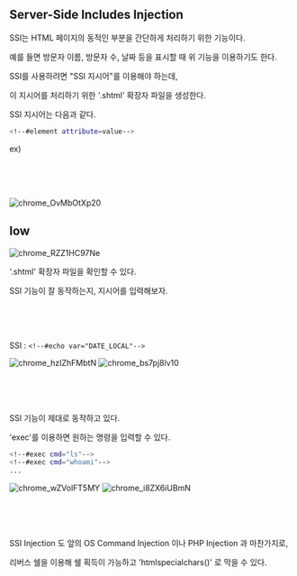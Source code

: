## Server-Side Includes Injection

SSI는 HTML 페이지의 동적인 부분을 간단하게 처리하기 위한 기능이다.

예를 들면 방문자 이름, 방문자 수, 날짜 등을 표시할 때 위 기능을 이용하기도 한다.

SSI를 사용하려면 "SSI 지시어"를 이용해야 하는데,

이 지시어를 처리하기 위한 '.shtml' 확장자 파일을 생성한다.

SSI 지시어는 다음과 같다.

```bash
<!--#element attribute=value-->
```

ex)  <!--#echo var="DATE_LOCAL"-->

<br/>

<br/>

<br/>

![chrome_OvMbOtXp20](https://user-images.githubusercontent.com/79683414/134750698-6b8f686e-bdf4-409e-b9f1-a448292cd159.png)




## low

![chrome_RZZ1HC97Ne](https://user-images.githubusercontent.com/79683414/134751333-25a729cc-7db1-4ac4-9dd3-7fc52455c408.png)

'.shtml' 확장자 파일을 확인할 수 있다.

SSI 기능이 잘 동작하는지, 지시어를 입력해보자.

<br/>

<br/>

<br/>

SSI : `<!--#echo var="DATE_LOCAL"-->`

![chrome_hzIZhFMbtN](https://user-images.githubusercontent.com/79683414/134751460-58148c4e-cd72-4581-96d1-ce8763f13967.png)
![chrome_bs7pj8lv10](https://user-images.githubusercontent.com/79683414/134751468-cbd9a288-8e4b-4378-8f91-aab1ba702c1f.png)

<br/>

<br/>

<br/>

SSI 기능이 제대로 동작하고 있다.

'exec'를 이용하면 원하는 명령을 입력할 수 있다.

```bash
<!--#exec cmd="ls"-->
<!--#exec cmd="whoami"-->
...
```

![chrome_wZVolFT5MY](https://user-images.githubusercontent.com/79683414/134751699-e7caa795-28ab-4719-9fdd-3803f38fa8fe.png)
![chrome_i8ZX6iUBmN](https://user-images.githubusercontent.com/79683414/134751703-b249d531-66fc-487d-8b41-28d51eb0c651.png)

<br/>

<br/>

<br/>

SSI Injection 도 앞의 OS Command Injection 이나 PHP Injection 과 마찬가지로,

리버스 쉘을 이용해 쉘 획득이 가능하고 'htmlspecialchars()' 로 막을 수 있다.